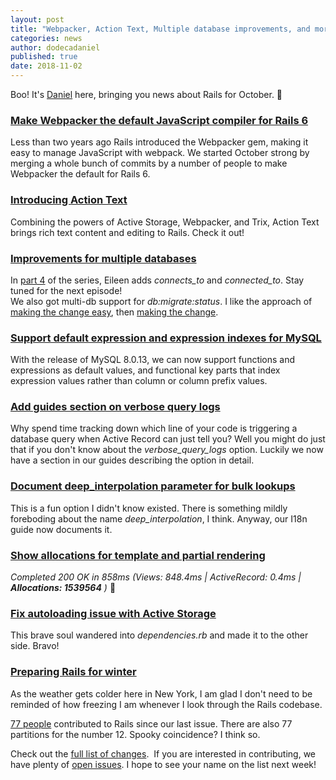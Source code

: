 ```yaml
---
layout: post
title: "Webpacker, Action Text, Multiple database improvements, and more"
categories: news
author: dodecadaniel
published: true
date: 2018-11-02
---
```


Boo! It's [Daniel](https://twitter.com/dodecadaniel) here, bringing you news about Rails for October. 🎃

### [Make Webpacker the default JavaScript compiler for Rails 6](https://github.com/rails/rails/pull/33079)

Less than two years ago Rails introduced the Webpacker gem, making it easy to manage JavaScript with webpack. We started October strong by merging a whole bunch of commits by a number of people to make Webpacker the default for Rails 6.

### [Introducing Action Text](https://weblog.rubyonrails.org/2018/10/3/introducing-action-text-for-rails-6/)

Combining the powers of Active Storage, Webpacker, and Trix, Action Text brings rich text content and editing to Rails. Check it out!

### [Improvements for multiple databases](https://github.com/rails/rails/pull/34052)

In [part 4](https://github.com/rails/rails/pull/34052) of the series, Eileen adds _connects\_to_ and _connected\_to_. Stay tuned for the next episode!  
 We also got multi-db support for _db:migrate:status_. I like the approach of [making the change easy](https://github.com/rails/rails/pull/34081), then [making the change](https://github.com/rails/rails/pull/34137).

### [Support default expression and expression indexes for MySQL](https://github.com/rails/rails/pull/34307)

With the release of MySQL 8.0.13, we can now support functions and expressions as default values, and functional key parts that index expression values rather than column or column prefix values.

### [Add guides section on verbose query logs](https://github.com/rails/rails/pull/34257)

Why spend time tracking down which line of your code is triggering a database query when Active Record can just tell you? Well you might do just that if you don't know about the _verbose\_query\_logs_ option. Luckily we now have a section in our guides describing the option in detail.

### [Document deep_interpolation parameter for bulk lookups](https://github.com/rails/rails/pull/34309)

This is a fun option I didn't know existed. There is something mildly foreboding about the name _deep\_interpolation_, I think. Anyway, our I18n guide now documents it.

### [Show allocations  for template and partial rendering](https://github.com/rails/rails/pull/34136)

_Completed 200 OK in 858ms (Views: 848.4ms | ActiveRecord: 0.4ms |_ **_Allocations: 1539564_** _)_ 🙂

### [ Fix autoloading issue with Active Storage](https://github.com/rails/rails/pull/34253)

This brave soul wandered into&nbsp;_dependencies.rb_ and made it to the other side. Bravo!

### [Preparing Rails for winter](https://github.com/rails/rails/pull/32031)

As the weather gets colder here in New York, I am glad I don't need to be reminded of how freezing I am whenever I look through the Rails codebase.

[77 people](https://contributors.rubyonrails.org/contributors/in-time-window/20181001-20181031) contributed to Rails since our last issue. There are also 77 partitions for the number 12. Spooky coincidence? I think so.   
  
Check out the [full list of changes](https://github.com/rails/rails/compare/master@%7B2018-10-01%7D...@%7B2018-10-31%7D).&nbsp; If you are interested in contributing, we have plenty of [open issues](https://github.com/rails/rails/issues). I hope to see your name on the list next week!
